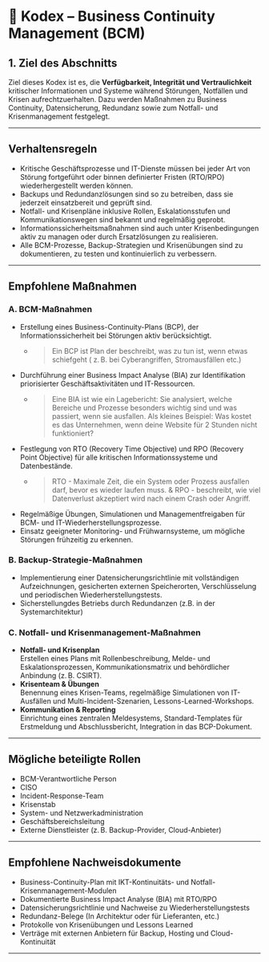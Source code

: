 # 📘 Kodex – Business Continuity Management (BCM)

## 1. Ziel des Abschnitts  
Ziel dieses Kodex ist es, die **Verfügbarkeit, Integrität und Vertraulichkeit** kritischer Informationen und Systeme während Störungen, Notfällen und Krisen aufrechtzuerhalten. Dazu werden Maßnahmen zu Business Continuity, Datensicherung, Redundanz sowie zum Notfall- und Krisenmanagement festgelegt.

---

## Verhaltensregeln

- Kritische Geschäftsprozesse und IT-Dienste müssen bei jeder Art von Störung fortgeführt oder binnen definierter Fristen (RTO/RPO) wiederhergestellt werden können.
- Backups und Redundanzlösungen sind so zu betreiben, dass sie jederzeit einsatzbereit und geprüft sind.
- Notfall- und Krisenpläne inklusive Rollen, Eskalationsstufen und Kommunikationswegen sind bekannt und regelmäßig geprobt.
- Informationssicherheitsmaßnahmen sind auch unter Krisenbedingungen aktiv zu managen oder durch Ersatzlösungen zu realisieren.
- Alle BCM-Prozesse, Backup-Strategien und Krisenübungen sind zu dokumentieren, zu testen und kontinuierlich zu verbessern.

---

## Empfohlene Maßnahmen

### A. BCM-Maßnahmen  
- Erstellung eines Business-Continuity-Plans (BCP), der Informationssicherheit bei Störungen aktiv berücksichtigt.
  - > Ein BCP ist Plan der beschreibt, was zu tun ist, wenn etwas schiefgeht ( z. B. bei Cyberangriffen, Stromausfällen etc.)
- Durchführung einer Business Impact Analyse (BIA) zur Identifikation priorisierter Geschäftsaktivitäten und IT-Ressourcen.
  - > Eine BIA ist wie ein Lagebericht: Sie analysiert, welche Bereiche und Prozesse besonders wichtig sind und was passiert, wenn sie ausfallen. Als kleines Beispiel: Was kostet es das Unternehmen, wenn deine Website für 2 Stunden nicht funktioniert?
- Festlegung von RTO (Recovery Time Objective) und RPO (Recovery Point Objective) für alle kritischen Informationssysteme und Datenbestände.
  - > RTO - Maximale Zeit, die ein System oder Prozess ausfallen darf, bevor es wieder laufen muss. & RPO - beschreibt, wie viel Datenverlust akzeptiert wird nach einem Crash oder Angriff.
- Regelmäßige Übungen, Simulationen und Managementfreigaben für BCM- und IT-Wiederherstellungsprozesse.
- Einsatz geeigneter Monitoring- und Frühwarnsysteme, um mögliche Störungen frühzeitig zu erkennen.

### B. Backup-Strategie-Maßnahmen  
- Implementierung einer Datensicherungsrichtlinie mit vollständigen Aufzeichnungen, gesicherten externen Speicherorten, Verschlüsselung und periodischen Wiederherstellungstests.
- Sicherstellungdes Betriebs durch Redundanzen (z.B. in der Systemarchitektur)

### C. Notfall- und Krisenmanagement-Maßnahmen  
- **Notfall- und Krisenplan**  
  Erstellen eines Plans mit Rollenbeschreibung, Melde- und Eskalationsprozessen, Kommunikationsmatrix und behördlicher Anbindung (z. B. CSIRT).
- **Krisenteam & Übungen**  
  Benennung eines Krisen-Teams, regelmäßige Simulationen von IT-Ausfällen und Multi-Incident-Szenarien, Lessons-Learned-Workshops.
- **Kommunikation & Reporting**  
  Einrichtung eines zentralen Meldesystems, Standard-Templates für Erstmeldung und Abschlussbericht, Integration in das BCP-Dokument.

---

## Mögliche beteiligte Rollen

- BCM-Verantwortliche Person
- CISO
- Incident-Response-Team
- Krisenstab
- System- und Netzwerkadministration  
- Geschäftsbereichsleitung
- Externe Dienstleister (z. B. Backup-Provider, Cloud-Anbieter)

---

## Empfohlene Nachweisdokumente

- Business-Continuity-Plan mit IKT-Kontinuitäts- und Notfall-Krisenmanagement-Modulen  
- Dokumentierte Business Impact Analyse (BIA) mit RTO/RPO  
- Datensicherungsrichtlinie und Nachweise zu Wiederherstellungstests  
- Redundanz-Belege (In Architektur oder für Lieferanten, etc.)
- Protokolle von Krisenübungen und Lessons Learned  
- Verträge mit externen Anbietern für Backup, Hosting und Cloud-Kontinuität

---
